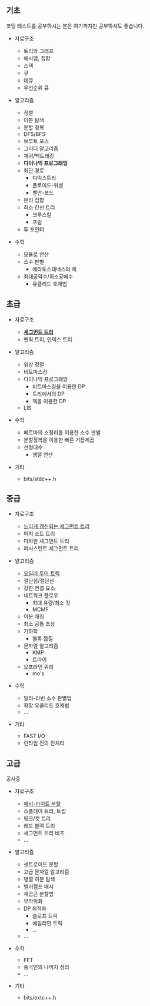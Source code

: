 ## 기초

코딩 테스트를 공부하시는 분은 여기까지만 공부하셔도 좋습니다.

- 자료구조

  - 트리와 그래프
  - 해시맵, 집합
  - 스택
  - 큐
  - 데큐
  - 우선순위 큐

- 알고리즘

  - 정렬
  - 이분 탐색
  - 분할 정복
  - DFS/BFS
  - 브루트 포스
  - 그리디 알고리즘
  - 재귀/백트래킹
  - **다이나믹 프로그래밍**
  - 최단 경로
    - 다익스트라
    - 플로이드-워셜
    - 벨만-포드
  - 분리 집합
  - 최소 간선 트리
    - 크루스칼
    - 프림
  - 투 포인터

- 수학
  - 모듈로 연산
  - 소수 판별
    - 에라토스테네스의 체
  - 최대공약수/최소공배수
    - 유클리드 호제법


## 초급

- 자료구조

  - [**세그먼트 트리**](https://github.com/SlowCloud/algorithm_roadmap/blob/main/beginner/SegmentTree.md)
  - 펜윅 트리, 인덱스 트리

- 알고리즘

  - 위상 정렬
  - 비트마스킹
  - 다이나믹 프로그래밍
    - 비트마스킹을 이용한 DP
    - 트리에서의 DP
    - 덱을 이용한 DP
  - LIS

- 수학
  - 페르마의 소정리를 이용한 소수 판별
  - 분할정복을 이용한 빠른 거듭제곱
  - 선형대수
    - 행렬 연산

- 기타
  - bits/stdc++.h

## 중급

- 자료구조

  - [느리게 갱신되는 세그먼트 트리](https://github.com/SlowCloud/algorithm_roadmap/blob/main/intermediate/LazyProp.md)
  - 머지 소트 트리
  - 다차원 세그먼트 트리
  - 퍼시스턴트 세그먼트 트리

- 알고리즘

  - [오일러 투어 트릭](https://github.com/SlowCloud/algorithm_roadmap/blob/main/intermediate/ETT.md)
  - 절단점/절단선
  - 강한 연결 요소
  - 네트워크 플로우
    - 최대 유량/최소 컷
    - MCMF
  - 이분 매칭
  - 최소 공통 조상
  - 기하학
    - 볼록 껍질
  - 문자열 알고리즘
    - KMP
    - 트라이
  - 오프라인 쿼리
    - mo's

- 수학

  - 밀러-라빈 소수 판별법
  - 확장 유클리드 호제법
  - ...

- 기타

  - FAST I/O
  - 런타임 전의 전처리

## 고급

공사중

- 자료구조

  - [헤비-라이트 분할](https://github.com/SlowCloud/algorithm_roadmap/blob/main/advanced/HLD.md)
  - 스플레이 트리, 트립
  - 링크/컷 트리
  - 레드 블랙 트리
  - 세그먼트 트리 비츠
  - ...

- 알고리즘

  - 센트로이드 분할
  - 고급 문자열 알고리즘
  - 병렬 이분 탐색
  - 벌러켐프 매시
  - 제곱근 분할법
  - 무작위화
  - DP 최적화
    - 슬로프 트릭
    - 에일리언 트릭
    - ...
  - ...

- 수학
  - FFT
  - 중국인의 나머지 정리
  - ...

- 기타
  - bits/extc++.h